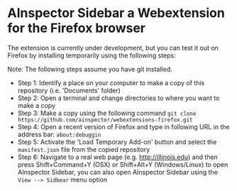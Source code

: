 # AInspector Sidebar a Webextension for the Firefox browser

The extension is currently under development, but you can test it out on Firefox by installing temporarily using the following steps:

Note: The following steps assume you have git installed.

* Step 1: Identify a place on your computer to make a copy of this repository (i.e. 'Documents' folder)
* Step 2: Open a terminal and change directories to where you want to make a copy
* Step 3: Make a copy using the following command `git clone https://github.com/ainspector/webextensions-firefox.git`
* Step 4: Open a recent version of Firefox and type in following URL in the address bar: `about:debuggin`
* Step 5: Activate the 'Load Temporary Add-on' button and select the `manifest.json` file from the copied repository
* Step 6: Navigate to a real web page (e.g. http://illinois.edu) and then press Shift+Command+Y (OSX) or Shift+Alt+Y (Windows/Linux) to open AInspector Sidebar, you can also open AInspector Sidebar using the `View --> Sidbear` menu option


